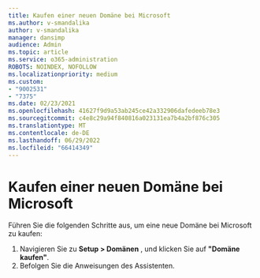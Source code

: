 ```yaml
---
title: Kaufen einer neuen Domäne bei Microsoft
ms.author: v-smandalika
author: v-smandalika
manager: dansimp
audience: Admin
ms.topic: article
ms.service: o365-administration
ROBOTS: NOINDEX, NOFOLLOW
ms.localizationpriority: medium
ms.custom:
- "9002531"
- "7375"
ms.date: 02/23/2021
ms.openlocfilehash: 41627f9d9a53ab245ce42a332906dafedeeb78e3
ms.sourcegitcommit: c4e8c29a94f840816a023131ea7b4a2bf876c305
ms.translationtype: MT
ms.contentlocale: de-DE
ms.lasthandoff: 06/29/2022
ms.locfileid: "66414349"
---
```

# <a name="buy-a-new-domain-from-microsoft"></a>Kaufen einer neuen Domäne bei Microsoft

Führen Sie die folgenden Schritte aus, um eine neue Domäne bei Microsoft zu kaufen:

1. Navigieren Sie zu **Setup > Domänen** , und klicken Sie auf **"Domäne kaufen"**. 
2. Befolgen Sie die Anweisungen des Assistenten.